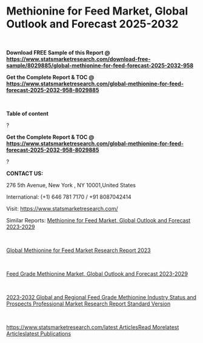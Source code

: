 <h1>Methionine for Feed Market, Global Outlook and Forecast 2025-2032</h1><br/><p><strong>Download FREE Sample of this Report @ <a href="https://www.statsmarketresearch.com/download-free-sample/8029885/global-methionine-for-feed-forecast-2025-2032-958">https://www.statsmarketresearch.com/download-free-sample/8029885/global-methionine-for-feed-forecast-2025-2032-958</a></strong></p>
 
 
 
 <div><b>Get the Complete Report & TOC @ <a href="https://www.statsmarketresearch.com/global-methionine-for-feed-forecast-2025-2032-958-8029885">https://www.statsmarketresearch.com/global-methionine-for-feed-forecast-2025-2032-958-8029885</a></b></div>
 
 
 
 <p><br />
 
 <b>Table of content</b></p>
 
 
 
 <p>? </p>
 
 
 
 <div><b>Get the Complete Report & TOC @ <a href="https://www.statsmarketresearch.com/global-methionine-for-feed-forecast-2025-2032-958-8029885">https://www.statsmarketresearch.com/global-methionine-for-feed-forecast-2025-2032-958-8029885</a></b></div>
 
 
 
 <p>? </p>
 
 
 
 <p><b>CONTACT US:</b><br />
 
 276 5th Avenue, New York , NY 10001,United States<br />
 
 International: (+1) 646 781 7170 / +91 8087042414<br />
 
 Visit: <a href="https://www.statsmarketresearch.com/">https://www.statsmarketresearch.com/</a><br />
 
 Similar Reports: <a href="https://www.statsmarketresearch.com/global-methionine-for-feed-forecast-2025-2032-958-8029885">Methionine for Feed Market, Global Outlook and Forecast 2023-2029</a><br />
 
 <br />
 
 <a href="https://www.statsmarketresearch.com/global-methionine-for-feed-forecast-2025-2032-958-8029885">Global Methionine for Feed Market Research Report 2023</a><br />
 
 <br />
 
 <a href="https://www.statsmarketresearch.com/global-methionine-for-feed-forecast-2025-2032-958-8029885">Feed Grade Methionine Market, Global Outlook and Forecast 2023-2029</a><br />
 
 <br />
 
 <a href="https://www.statsmarketresearch.com/global-methionine-for-feed-forecast-2025-2032-958-8029885">2023-2032 Global and Regional Feed Grade Methionine Industry Status and Prospects Professional Market Research Report Standard Version</a><br />
 
 <br />
 
 <a href="https://gyeongbokgung.com">https://www.statsmarketresearch.com/</a><a href="https://hallyeomaritime.com">latest Articles</a><a href="https://jingwansa.com">Read More</a><a href="https://nguoiviet.jp/">latest Articles</a><a href="https://www.intelmarketresearch.com/">latest Publications</a></p>